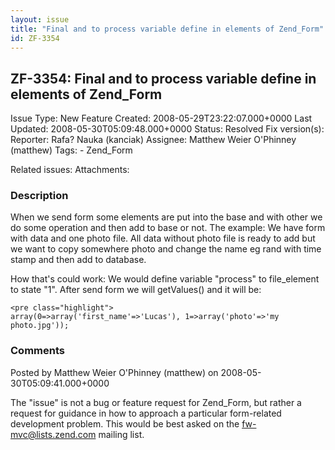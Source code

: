 ```yaml
---
layout: issue
title: "Final and to process variable define in elements of Zend_Form"
id: ZF-3354
---
```


ZF-3354: Final and to process variable define in elements of Zend\_Form
-----------------------------------------------------------------------

 Issue Type: New Feature Created: 2008-05-29T23:22:07.000+0000 Last Updated: 2008-05-30T05:09:48.000+0000 Status: Resolved Fix version(s): 
 Reporter:  Rafa? Nauka (kanciak)  Assignee:  Matthew Weier O'Phinney (matthew)  Tags: - Zend\_Form
 
 Related issues: 
 Attachments: 
### Description

When we send form some elements are put into the base and with other we do some operation and then add to base or not. The example: We have form with data and one photo file. All data without photo file is ready to add but we want to copy somewhere photo and change the name eg rand with time stamp and then add to database.

How that's could work: We would define variable "process" to file\_element to state "1". After send form we will getValues() and it will be:

 
    <pre class="highlight">
    array(0=>array('first_name'=>'Lucas'), 1=>array('photo'=>'my photo.jpg'));


 

 

### Comments

Posted by Matthew Weier O'Phinney (matthew) on 2008-05-30T05:09:41.000+0000

The "issue" is not a bug or feature request for Zend\_Form, but rather a request for guidance in how to approach a particular form-related development problem. This would be best asked on the fw-mvc@lists.zend.com mailing list.

 

 